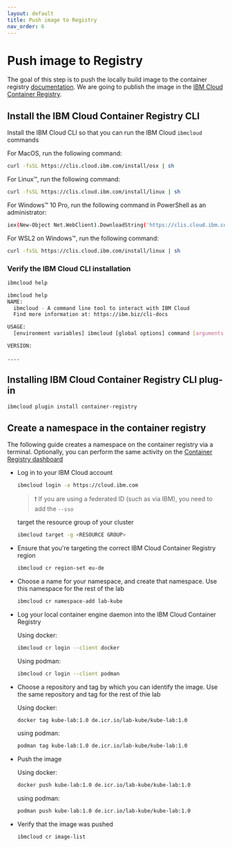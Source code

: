 ```yaml
---
layout: default
title: Push image to Registry
nav_order: 6
---
```


# Push image to Registry

The goal of this step is to push the locally build image to the container registry [documentation](https://cloud.ibm.com/docs/containers?topic=containers-registry).
We are going to publish the image in the [IBM Cloud Container Registry](https://cloud.ibm.com/docs/Registry?topic=Registry-getting-started#getting-started).

## Install the IBM Cloud Container Registry CLI

Install the IBM Cloud CLI so that you can run the IBM Cloud `ibmcloud` commands

For MacOS, run the following command:

``` bash
curl -fsSL https://clis.cloud.ibm.com/install/osx | sh
```

For Linux™, run the following command:

``` bash
curl -fsSL https://clis.cloud.ibm.com/install/linux | sh
```

For Windows™ 10 Pro, run the following command in PowerShell as an administrator:

``` bash
iex(New-Object Net.WebClient).DownloadString('https://clis.cloud.ibm.com/install/powershell')
```

For WSL2 on Windows™, run the following command:

``` bash
curl -fsSL https://clis.cloud.ibm.com/install/linux | sh
```

### Verify the IBM Cloud CLI installation

``` bash
ibmcloud help

ibmcloud help
NAME:
  ibmcloud - A command line tool to interact with IBM Cloud
  Find more information at: https://ibm.biz/cli-docs

USAGE:
  [environment variables] ibmcloud [global options] command [arguments...] [command options]

VERSION:

....
```

## Installing IBM Cloud Container Registry CLI plug-in

``` bash
ibmcloud plugin install container-registry
```

## Create a namespace in the container registry

The following guide creates a namespace on the container registry via a terminal.
Optionally, you can perform the same activity on the [Container Registry dashboard](https://cloud.ibm.com/registry/start)

- Log in to your IBM Cloud account

    ``` bash
    ibmcloud login -a https://cloud.ibm.com
    ```

    > ❗️ If you are using a federated ID (such as via IBM), you need to add the `--sso`

    target the resource group of your cluster

    ``` bash
    ibmcloud target -g <RESOURCE GROUP>
    ```

- Ensure that you're targeting the correct IBM Cloud Container Registry region

    ``` bash
    ibmcloud cr region-set eu-de
    ```

- Choose a name for your namespace, and create that namespace. Use this namespace for the rest of the lab

    ``` bash
    ibmcloud cr namespace-add lab-kube
    ```

- Log your local container engine daemon into the IBM Cloud Container Registry

    Using docker:

    ``` bash
    ibmcloud cr login --client docker
    ```

    Using podman:

    ``` bash
    ibmcloud cr login --client podman
    ```

- Choose a repository and tag by which you can identify the image. Use the same repository and tag for the rest of thie lab

    Using docker:

    ``` bash
    docker tag kube-lab:1.0 de.icr.io/lab-kube/kube-lab:1.0
    ```

    using podman:

    ``` bash
    podman tag kube-lab:1.0 de.icr.io/lab-kube/kube-lab:1.0
    ```

- Push the image

    Using docker:

    ``` bash
    docker push kube-lab:1.0 de.icr.io/lab-kube/kube-lab:1.0
    ```

    using podman:

    ``` bash
    podman push kube-lab:1.0 de.icr.io/lab-kube/kube-lab:1.0
    ```

- Verify that the image was pushed

    ``` bash
    ibmcloud cr image-list
    ```

